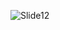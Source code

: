 
![Slide12](https://user-images.githubusercontent.com/17882265/187144612-1a90d222-7193-4737-9cfc-de09e69bced9.jpg)
